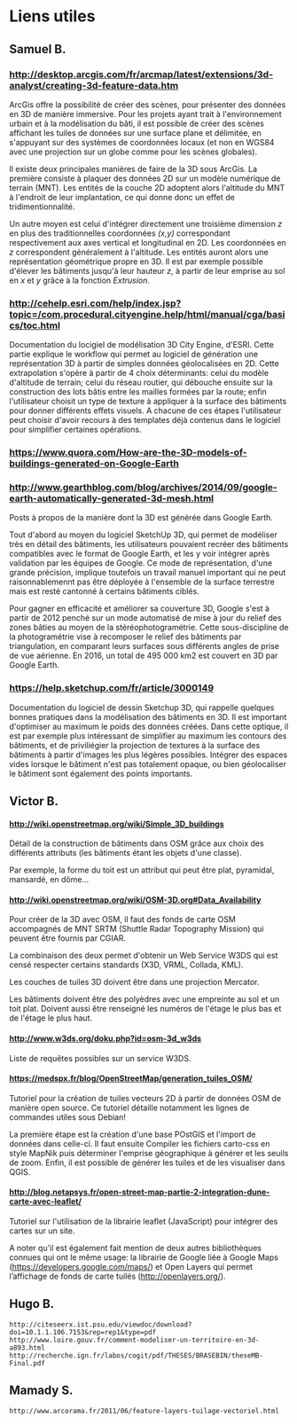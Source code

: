 # Liens utiles

## Samuel B. 

### http://desktop.arcgis.com/fr/arcmap/latest/extensions/3d-analyst/creating-3d-feature-data.htm

ArcGis offre la possibilité de créer des scènes, pour présenter des données en 3D de manière immersive. Pour les projets ayant trait à l'environnement urbain et à la modélisation du bâti, il est possible de créer des scènes affichant les tuiles de données sur une surface plane et délimitée, en s'appuyant sur des systèmes de coordonnées locaux (et non en WGS84 avec une projection sur un globe comme pour les scènes globales).

Il existe deux principales manières de faire de la 3D sous ArcGis. La première consiste à plaquer des données 2D sur un modèle numérique de terrain (MNT). Les entités de la couche 2D adoptent alors l'altitude du MNT à l'endroit de leur implantation, ce qui donne donc un effet de tridimentionnalité. 

Un autre moyen est celui d'intégrer directement une troisième dimension *z* en plus des traditionnelles coordonnées *(x,y)* correspondant respectivement aux axes vertical et longitudinal en 2D. Les coordonnées en *z* correspondent généralement à l'altitude. Les entités auront alors une représentation géométrique propre en 3D. Il est par exemple possible d'élever les bâtiments jusqu'à leur hauteur *z*, à partir de leur emprise au sol en *x* et *y* grâce à la fonction *Extrusion*.

### http://cehelp.esri.com/help/index.jsp?topic=/com.procedural.cityengine.help/html/manual/cga/basics/toc.html

Documentation du locigiel de modélisation 3D City Engine, d'ESRI. Cette partie explique le workflow qui permet au logiciel de génération une représentation 3D à partir de simples données géolocalisées en 2D. Cette extrapolation s'opère à partir de 4 choix déterminants: celui du modèle d'altitude de terrain; celui du réseau routier, qui débouche ensuite sur la construction des lots bâtis entre les mailles formées par la route; enfin l'utilisateur choisit un type de texture à appliquer à la surface des bâtiments pour donner différents effets visuels. A chacune de ces étapes l'utilisateur peut choisir d'avoir recours à des templates déjà contenus dans le logiciel pour simplifier certaines opérations.
	
### https://www.quora.com/How-are-the-3D-models-of-buildings-generated-on-Google-Earth
### http://www.gearthblog.com/blog/archives/2014/09/google-earth-automatically-generated-3d-mesh.html

Posts à propos de la manière dont la 3D est générée dans Google Earth. 

Tout d'abord au moyen du logiciel SketchUp 3D, qui permet de modéliser très en détail des bâtiments, les utilisateurs pouvaient recréer des bâtiments compatibles avec le format de Google Earth, et les y voir intégrer après validation par les équipes de Google. Ce mode de représentation, d'une grande précision, implique toutefois un travail manuel important qui ne peut raisonnablemennt pas être déployée à l'ensemble de la surface terrestre mais est resté cantonné à certains bâtiments ciblés.

Pour gagner en efficacité et améliorer sa couverture 3D, Google s'est à partir de 2012 penché sur un mode automatisé de mise à jour du relief des zones bâties au moyen de la stéréophotogramétrie. Cette sous-discipline de la photogramétrie vise à recomposer le relief des bâtiments par triangulation, en comparant leurs surfaces sous différents angles de prise de vue aérienne. En 2016,  un total de 495 000 km2 est couvert en 3D par Google Earth.

### https://help.sketchup.com/fr/article/3000149
Documentation du logiciel de dessin Sketchup 3D, qui rappelle quelques bonnes pratiques dans la modélisation des bâtiments en 3D. Il est important d'optimiser au maximum le poids des données créées. Dans cette optique, il est par exemple plus intéressant de simplifier au maximum les contours des bâtiments, et de priviliégier la projection de textures à la surface des bâtiments à partir d'images les plus légères possibles. Intégrer des espaces vides lorsque le bâtiment n'est pas totalement opaque, ou bien géolocaliser le bâtiment sont également des points importants.

## Victor B.

#### http://wiki.openstreetmap.org/wiki/Simple_3D_buildings
	
Détail de la construction de bâtiments dans OSM grâce aux choix des différents attributs (les bâtiments étant les objets d'une classe).

Par exemple, la forme du toit est un attribut qui peut être plat, pyramidal, mansardé, en dôme...
	
#### http://wiki.openstreetmap.org/wiki/OSM-3D.org#Data_Availability
	
Pour créer de la 3D avec OSM, il faut des fonds de carte OSM accompagnés de MNT SRTM (Shuttle Radar Topography Mission) qui peuvent être fournis par CGIAR.

La combinaison des deux permet d'obtenir un Web Service W3DS qui est censé respecter certains standards (X3D, VRML, Collada, KML).

Les couches de tuiles 3D doivent être dans une projection Mercator.

Les bâtiments doivent être des polyèdres avec une empreinte au sol et un toit plat. Doivent aussi être renseigné les numéros de l'étage le plus bas et de l'étage le plus haut.

#### http://www.w3ds.org/doku.php?id=osm-3d_w3ds
	
Liste de requêtes possibles sur un service W3DS.

#### https://medspx.fr/blog/OpenStreetMap/generation_tuiles_OSM/

Tutoriel pour la création de tuiles vecteurs 2D à partir de données OSM de manière open source. Ce tutoriel détaille notamment les lignes de commandes utiles sous Debian! 

La première étape est la création d'une base POstGIS et l'import de données dans celle-ci. Il faut ensuite Compiler les fichiers carto-css en style MapNik puis déterminer l'emprise géographique à générer et les seuils de zoom. Enfin, il est possible de générer les tuiles et de les visualiser dans QGIS.

#### http://blog.netapsys.fr/open-street-map-partie-2-integration-dune-carte-avec-leaflet/

Tutoriel sur l'utilisation de la librairie leaflet (JavaScript) pour intégrer des cartes sur un site.

A noter qu'il est également fait mention de deux autres bibliothèques connues qui ont le même usage: la librairie de Google liée à Google Maps (https://developers.google.com/maps/) et Open Layers qui permet l’affichage de fonds de carte tuilés (http://openlayers.org/).

## Hugo B.

	http://citeseerx.ist.psu.edu/viewdoc/download?doi=10.1.1.106.7153&rep=rep1&type=pdf  
	http://www.loire.gouv.fr/comment-modeliser-un-territoire-en-3d-a893.html  
	http://recherche.ign.fr/labos/cogit/pdf/THESES/BRASEBIN/theseMB-Final.pdf
	
## Mamady S.
	
	http://www.arcorama.fr/2011/06/feature-layers-tuilage-vectoriel.html
